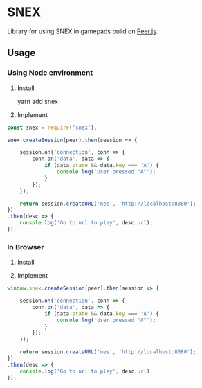 # SNEX

Library for using SNEX.io gamepads build on [Peer.js](http://peerjs.com/).


## Usage

### Using Node environment

1) Install

    yarn add snex

2) Implement

```js
const snex = require('snex');

snex.createSession(peer).then(session => {

    session.on('connection', conn => {
        conn.on('data', data => {
            if (data.state && data.key === 'A') {
                console.log('User pressed "A"');
            }
        });
    });

    return session.createURL('nes', 'http://localhost:8080');
})
.then(desc => {
    console.log('Go to url to play', desc.url);
});
```

### In Browser

1) Install

    <script src="http://snex.io/lib/latest.js"></script>

2) Implement

```js
window.snex.createSession(peer).then(session => {

    session.on('connection', conn => {
        conn.on('data', data => {
            if (data.state && data.key === 'A') {
                console.log('User pressed "A"');
            }
        });
    });

    return session.createURL('nes', 'http://localhost:8080');
})
.then(desc => {
    console.log('Go to url to play', desc.url);
});
```